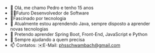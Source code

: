 - 👋 Olá, me chamo Pedro e tenho 15 anos
- 👨‍💻Futuro Desenvolvedor de Software
- 💾Fascinado por tecnologia
- 🌱 Atualmente estou aprendendo Java, sempre disposto a aprender novas tecnologias
- 👀 Pretendo aprender Spring Boot, Front-End, JavaScript e Python
- 💞️ Sempre ajudando a quem precisa
- 📫 Contatos:
    ✉️E-Mail: phsschwambach@gmail.com

